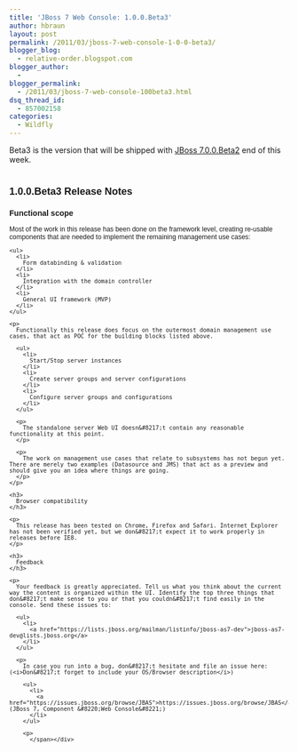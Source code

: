 ```yaml
---
title: 'JBoss 7 Web Console: 1.0.0.Beta3'
author: hbraun
layout: post
permalink: /2011/03/jboss-7-web-console-1-0-0-beta3/
blogger_blog:
  - relative-order.blogspot.com
blogger_author:
  - 
blogger_permalink:
  - /2011/03/jboss-7-web-console-100beta3.html
dsq_thread_id:
  - 857002158
categories:
  - Wildfly
---
```

<div>
</div>

<div>
</div>

<div>
  Beta3 is the version that will be shipped with <a href="http://www.jboss.org/jbossas/downloads">JBoss 7.0.0.Beta2</a> end of this week.
</div>

<div>
  <span class="Apple-style-span"   style="  -webkit-border-horizontal-spacing: 2px; -webkit-border-vertical-spacing: 2px; font-family:tahoma, verdana, sans-serif;font-size:12px;"><br /> 
  
  <h2>
    1.0.0.Beta3 Release Notes
  </h2></p> 
  
  <h3>
    Functional scope
  </h3>
  
  <p>
    Most of the work in this release has been done on the framework level, creating re-usable components that are needed to implement the remaining management use cases: 
    
    <ul>
      <li>
        Form databinding & validation
      </li>
      <li>
        Integration with the domain controller
      </li>
      <li>
        General UI framework (MVP)
      </li>
    </ul>
    
    <p>
      Functionally this release does focus on the outermost domain management use cases, that act as POC for the building blocks listed above. 
      
      <ul>
        <li>
          Start/Stop server instances
        </li>
        <li>
          Create server groups and server configurations
        </li>
        <li>
          Configure server groups and configurations
        </li>
      </ul>
      
      <p>
        The standalone server Web UI doesn&#8217;t contain any reasonable functionality at this point.
      </p>
      
      <p>
        The work on management use cases that relate to subsystems has not begun yet. There are merely two examples (Datasource and JMS) that act as a preview and should give you an idea where things are going.
      </p>
    </p>
    
    <h3>
      Browser compatibility
    </h3>
    
    <p>
      This release has been tested on Chrome, Firefox and Safari. Internet Explorer has not been verified yet, but we don&#8217;t expect it to work properly in releases before IE8.
    </p>
    
    <h3>
      Feedback
    </h3>
    
    <p>
      Your feedback is greatly appreciated. Tell us what you think about the current way the content is organized within the UI. Identify the top three things that don&#8217;t make sense to you or that you couldn&#8217;t find easily in the console. Send these issues to: 
      
      <ul>
        <li>
          <a href="https://lists.jboss.org/mailman/listinfo/jboss-as7-dev">jboss-as7-dev@lists.jboss.org</a>
        </li>
      </ul>
      
      <p>
        In case you run into a bug, don&#8217;t hesitate and file an issue here: (<i>Don&#8217;t forget to include your OS/Browser description</i>) 
        
        <ul>
          <li>
            <a href="https://issues.jboss.org/browse/JBAS">https://issues.jboss.org/browse/JBAS</a> (JBoss 7, Component &#8220;Web Console&#8221;)
          </li>
        </ul>
        
        <p>
          </span></div>